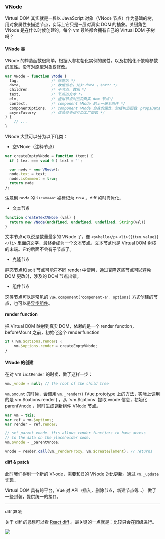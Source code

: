 ### VNode

Virtual DOM 其实就是一棵以 JavaScript 对象（VNode 节点）作为基础的树，用对象属性来描述节点，实际上它只是一层对真实 DOM 的抽象。关键角色 VNode 是在什么时候创建的，每个 vm 最终都会拥有自己的 Virtual DOM 子树吗？

#### VNode 类

VNode 的构造函数很简单，根据入参初始化实例的属性，以及初始化不依赖参数的属性。没有对原型对象做修改。

```javascript
var VNode = function VNode (
  tag,               /* 标签名 */
  data,              /* 数据信息，比如 data ，$attr */
  children,          /* 子节点，数组 */
  text,              /* 节点的文本 */
  elm,               /* 虚拟节点对应的真实 dom 节点*/
  context,           /* component VNode 的上一级父组件 */
  componentOptions,  /* component VNode 自身的属性，包括构造函数，propsData，listeners，tag，children*/
  asyncFactory       /* 渲染异步组件的工厂函数 */
) {
    // ...
}
```

VNode 大致可以分为以下几类：

 - 空VNode（注释节点）

```javascript
var createEmptyVNode = function (text) {
  if ( text === void 0 ) text = '';

  var node = new VNode();
  node.text = text;
  node.isComment = true;
  return node
};
```

注意到 node 的 `isComment` 被标记为 `true` 。diff 的时有优化。

 - 文本节点

```javascript
function createTextVNode (val) {
  return new VNode(undefined, undefined, undefined, String(val))
}
```

文本节点可以说是数量最多的 VNode 了。像 `<p>hello</p>` `<li>{{item.value}}</li>` 里面的文字，最终会成为一个文本节点。文本节点也是 Virtual DOM 树枝的末端。它的后面不会有子节点了。

 - 克隆节点

静态节点和 solt 节点可能在不同 render 中使用，通过克隆这些节点可以避免 DOM 更改时，涉及的 DOM 节点出错。

 - 组件节点

这类节点可以是常见的 `Vue.component('component-a', options)` 方式创建的节点，也可以是[异步组件](https://cn.vuejs.org/v2/guide/components-dynamic-async.html#%E5%9C%A8%E5%8A%A8%E6%80%81%E7%BB%84%E4%BB%B6%E4%B8%8A%E4%BD%BF%E7%94%A8-keep-alive)。

#### render function

把 Virtual DOM 映射到真实 DOM，依赖的是一个 render function，beforeMount 之前，初始化这个 render function

```javascript
if (!vm.$options.render) {
    vm.$options.render = createEmptyVNode;
}
```

#### VNode 的创建

在对 vm `initRender` 的时候，做了这样一步：

```javascript
vm._vnode = null; // the root of the child tree
```

`vm.$mount` 的时候，会调用 `vm._render()` (Vue.prototype 上的方法，实际上调用的是 vm.$options.render ) ，从 `vm.$options` 提取 vnode 信息，初始化 parentVnode ，同时生成更新组件 VNode 节点。

```javascript
var vm = this;
var ref = vm.$options;
var render = ref.render;

// set parent vnode. this allows render functions to have access
// to the data on the placeholder node.
vm.$vnode = _parentVnode;

vnode = render.call(vm._renderProxy, vm.$createElement); // returns
```

#### diff & patch

此时我们得到一个新的 VNode，需要和旧的 VNode 对比更新。通过 `vm._update` 实现。


Virtual DOM 具有跨平台，Vue 对 API（插入，删除节点，新建节点等...） 做了一些封装，提供统一的接口。

---

diff 算法

关于 diff 的思想可以看 [React diff](https://calendar.perfplanet.com/2013/diff/) 。最关键的一点就是：比较只会在同级进行。

![](https://calendar.perfplanet.com/wp-content/uploads/2013/12/vjeux/1.png)









